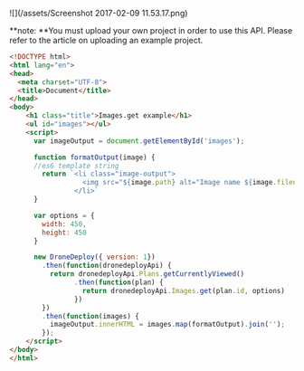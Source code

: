 ![](/assets/Screenshot 2017-02-09 11.53.17.png)

**note: **You must upload your own project in order to use this API.  Please refer to the article on uploading an example project.

```html
<!DOCTYPE html>
<html lang="en">
<head>
  <meta charset="UTF-8">
  <title>Document</title>
</head>
<body>
    <h1 class="title">Images.get example</h1>
    <ul id="images"></ul>
    <script>
      var imageOutput = document.getElementById('images');

      function formatOutput(image) {
      //es6 template string
        return `<li class="image-output">
                  <img src="${image.path} alt="Image name ${image.filename}" />
                </li>`
      }

      var options = {
        width: 450,
        height: 450
      }

      new DroneDeploy({ version: 1})
        .then(function(dronedeployApi) {
          return dronedeployApi.Plans.getCurrentlyViewed()
                .then(function(plan) {
                  return dronedeployApi.Images.get(plan.id, options)
                })
        })
        .then(function(images) {
          imageOutput.innerHTML = images.map(formatOutput).join('');
        });
    </script>
</body>
</html>
```



